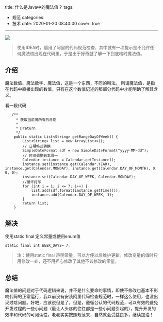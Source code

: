 title: 什么是Java中的魔法值？
tags:
  - 规范
categories:
  - 技术
date: 2020-01-20 08:40:00
cover: true

---
![](http://q6pznk9ej.bkt.clouddn.com/img%20%284%29.jpeg)
<!-- more -->

>使用IDEA时，启用了阿里的代码规范检查，其中就有一项提示是不允许任何魔法值出现在代码里，于是出于好奇就了解一下到底啥时魔法值。

## 介绍
魔法数值、魔法数字、魔法值，这是一个东西，不同的叫法。
所谓魔法值，是指在代码中直接出现的数值，只有在这个数值记述的那部分代码中才能明确了解其含义。

看一段代码
```
   /**
     * 获取当前周所有的日期
     *
     * @return
     */
    public static List<String> getRangeDayOfWeek() {
        List<String> list = new ArrayList<>();
        // 日期格式转换
        SimpleDateFormat sdf = new SimpleDateFormat("yyyy-MM-dd");
        // 时间调整到本周一
        Calendar instance = Calendar.getInstance();
        instance.set(instance.get(Calendar.YEAR), instance.get(Calendar.MONDAY), instance.get(Calendar.DAY_OF_MONTH), 0, 0, 0);
        instance.set(Calendar.DAY_OF_WEEK, Calendar.MONDAY);
        //循环打印
        for (int i = 1; i <= 7; i++) {
            list.add(sdf.format(instance.getTime()));
            instance.add(Calendar.DAY_OF_WEEK, 1);
        }
        return list;
    }
```

## 解决
使用static final 定义常量或使用enum值
```
static final int WEEK_DAYS= 7;
```

>注：使用static final 声明常量，可以方便以后维护更新。修改变量的值时只用修改一处，还不用担心修改了其他不该修改的常量。

## 总结
魔法值的问题对于代码逻辑来说，并不是什么要命的事情，即使不修改也基本不影响代码的正常运行，我以前没有安装阿里代码检查规范时，一样这么使用，也没出现过啥问题。好吧，应该说但是了。但是，遵循公认的代码规范，可以有效的避免开发过程的一些小问题（最让人头疼的往往都是一些小问题引起的），提升开发的效率和代码的可阅读性，老老实实按照规范来，自然就会受益良多，继续加油！